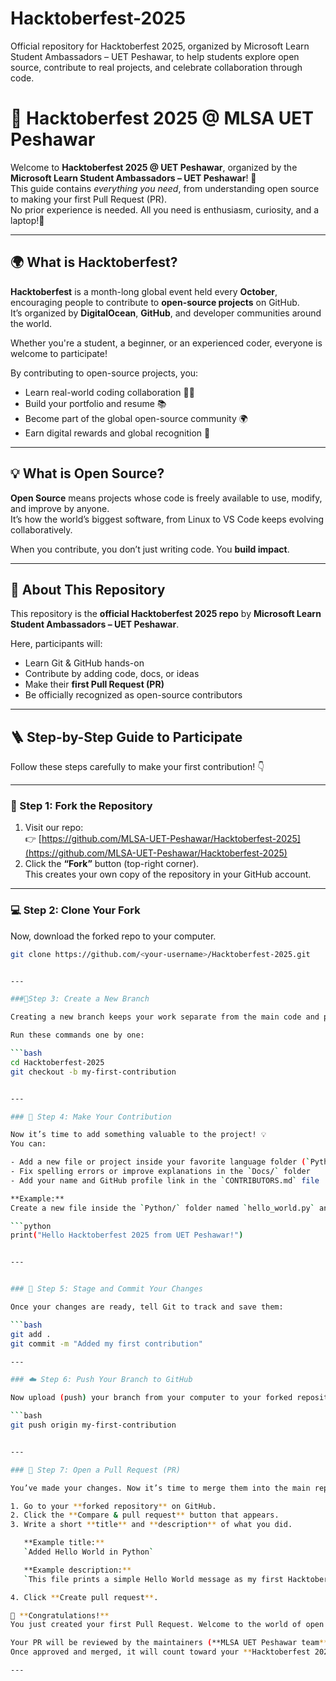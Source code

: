 # Hacktoberfest-2025
Official repository for Hacktoberfest 2025, organized by Microsoft Learn Student Ambassadors – UET Peshawar, to help students explore open source, contribute to real projects, and celebrate collaboration through code.
# 🎃 Hacktoberfest 2025 @ MLSA UET Peshawar

Welcome to **Hacktoberfest 2025 @ UET Peshawar**, organized by the **Microsoft Learn Student Ambassadors – UET Peshawar**! 💙  
This guide contains *everything you need*, from understanding open source to making your first Pull Request (PR).  
No prior experience is needed. All you need is enthusiasm, curiosity, and a laptop!🚀  

---

## 🌍 What is Hacktoberfest?

**Hacktoberfest** is a month-long global event held every **October**, encouraging people to contribute to **open-source projects** on GitHub.  
It’s organized by **DigitalOcean**, **GitHub**, and developer communities around the world.  

Whether you're a student, a beginner, or an experienced coder, everyone is welcome to participate!

By contributing to open-source projects, you:
- Learn real-world coding collaboration 🧑‍💻  
- Build your portfolio and resume 📚  
- Become part of the global open-source community 🌍  
- Earn digital rewards and global recognition 🏅  

---

## 💡 What is Open Source?

**Open Source** means projects whose code is freely available to use, modify, and improve by anyone.  
It’s how the world’s biggest software, from Linux to VS Code keeps evolving collaboratively.  

When you contribute, you don’t just writing code. You **build impact**.

---

## 🎯 About This Repository

This repository is the **official Hacktoberfest 2025 repo** by **Microsoft Learn Student Ambassadors – UET Peshawar**.  

Here, participants will:
- Learn Git & GitHub hands-on  
- Contribute by adding code, docs, or ideas  
- Make their **first Pull Request (PR)**  
- Be officially recognized as open-source contributors  

---

## 🪜 Step-by-Step Guide to Participate

Follow these steps carefully to make your first contribution! 👇  

---

### 🌿 Step 1: Fork the Repository

1. Visit our repo:  
   👉 [https://github.com/MLSA-UET-Peshawar/Hacktoberfest-2025](https://github.com/MLSA-UET-Peshawar/Hacktoberfest-2025)
2. Click the **“Fork”** button (top-right corner).  
   This creates your own copy of the repository in your GitHub account.

---

### 💻 Step 2: Clone Your Fork

Now, download the forked repo to your computer.

```bash
git clone https://github.com/<your-username>/Hacktoberfest-2025.git


---

###🌿Step 3: Create a New Branch

Creating a new branch keeps your work separate from the main code and prevents conflicts.

Run these commands one by one:

```bash
cd Hacktoberfest-2025
git checkout -b my-first-contribution


---

### 🧠 Step 4: Make Your Contribution

Now it’s time to add something valuable to the project! 💡  
You can:

- Add a new file or project inside your favorite language folder (`Python/`, `C++/`, `Java/`, etc.)  
- Fix spelling errors or improve explanations in the `Docs/` folder  
- Add your name and GitHub profile link in the `CONTRIBUTORS.md` file  

**Example:**  
Create a new file inside the `Python/` folder named `hello_world.py` and write:

```python
print("Hello Hacktoberfest 2025 from UET Peshawar!")


---


### 💾 Step 5: Stage and Commit Your Changes

Once your changes are ready, tell Git to track and save them:

```bash
git add .
git commit -m "Added my first contribution"

---

### ☁️ Step 6: Push Your Branch to GitHub

Now upload (push) your branch from your computer to your forked repository on GitHub:

```bash
git push origin my-first-contribution


---

### 🚀 Step 7: Open a Pull Request (PR)

You’ve made your changes. Now it’s time to merge them into the main repository! ✨  

1. Go to your **forked repository** on GitHub.  
2. Click the **Compare & pull request** button that appears.  
3. Write a short **title** and **description** of what you did.  

   **Example title:**  
   `Added Hello World in Python`  

   **Example description:**  
   `This file prints a simple Hello World message as my first Hacktoberfest contribution.`  

4. Click **Create pull request**.  

🎉 **Congratulations!**  
You just created your first Pull Request. Welcome to the world of open source! 🌍  

Your PR will be reviewed by the maintainers (**MLSA UET Peshawar team**).  
Once approved and merged, it will count toward your **Hacktoberfest 2025** progress. 🏅

---

